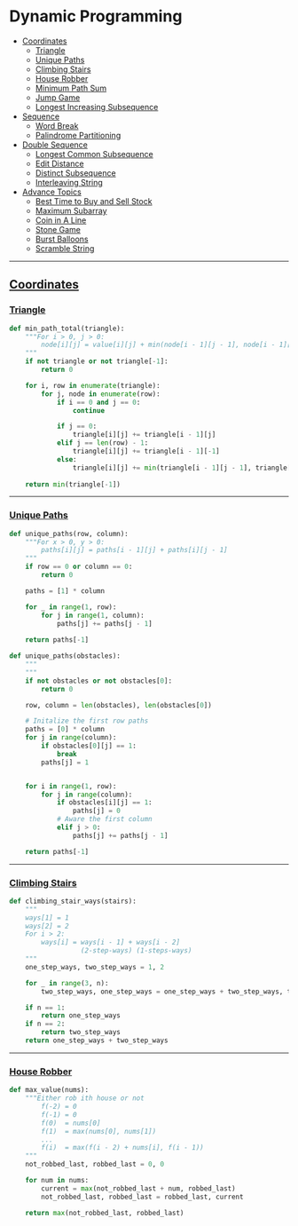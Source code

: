 # Dynamic Programming
* [Coordinates](dynamic-programming.md#coordinates)
	* [Triangle](dynamic-programming.md#triangle)
	* [Unique Paths](dynamic-programming.md#unique-paths)
	* [Climbing Stairs](dynamic-programming.md#climbing-stairs)
	* [House Robber](dynamic-programming.md#house-robber)
	* [Minimum Path Sum](dynamic-programming.md#minimum-path-sum)
	* [Jump Game](dynamic-programming.md#jump-game)
	* [Longest Increasing Subsequence](dynamic-programming.md#longest-increasing-subsequence)
* [Sequence](dynamic-programming.md#sequence)
	* [Word Break](dynamic-programming.md#word-break)
	* [Palindrome Partitioning](dynamic-programming.md#palindrome-partitioning)
* [Double Sequence](dynamic-programming.md#doulbe-sequence)
	* [Longest Common Subsequence](dynamic-programming.md#longest-common-susequence)
	* [Edit Distance](dynamic-programming.md#edit-distance)
	* [Distinct Subsequence](dynamic-programming.md#distinct-subsequence)
	* [Interleaving String](dynamic-programming.md#interleaving-string)
* [Advance Topics](dynamic-programming.md#advance-topics)
	* [Best Time to Buy and Sell Stock](dynamic-programming.md#best-time-to-buy-and-sell-stock)
	* [Maximum Subarray](dynamic-programming.md#maximum-subarray)
	* [Coin in A Line](dynamic-programming.md#coin-in-a-line)
	* [Stone Game](dynamic-programming.md#stone-game)
	* [Burst Balloons](dynamic-programming.md#burst-ballons)
	* [Scramble String](dynamic-programming.md#scramble-strings)

---

## [Coordinates](#coordinates)

### [Triangle](#triangle)

```python
def min_path_total(triangle):
    """For i > 0, j > 0:
        node[i][j] = value[i][j] + min(node[i - 1][j - 1], node[i - 1][j])
    """
	if not triangle or not triangle[-1]:
        return 0

	for i, row in enumerate(triangle):
        for j, node in enumerate(row):
	        if i == 0 and j == 0:
                continue

            if j == 0:
                triangle[i][j] += triangle[i - 1][j]
            elif j == len(row) - 1:
                triangle[i][j] += triangle[i - 1][-1]
            else:
                triangle[i][j] += min(triangle[i - 1][j - 1], triangle[i - 1][j])
            
    return min(triangle[-1])
```

---

### [Unique Paths](#unique-paths)

```python
def unique_paths(row, column):
    """For x > 0, y > 0:
        paths[i][j] = paths[i - 1][j] + paths[i][j - 1]
    """
    if row == 0 or column == 0:
        return 0

    paths = [1] * column

    for _ in range(1, row):
        for j in range(1, column):
            paths[j] += paths[j - 1]
    
    return paths[-1]
```

```python
def unique_paths(obstacles):
    """
    """
    if not obstacles or not obstacles[0]:
        return 0

    row, column = len(obstacles), len(obstacles[0])

    # Initalize the first row paths
    paths = [0] * column
    for j in range(column):
        if obstacles[0][j] == 1:
            break
        paths[j] = 1


    for i in range(1, row):
        for j in range(column):
            if obstacles[i][j] == 1:
                paths[j] = 0
            # Aware the first column
            elif j > 0:
                paths[j] += paths[j - 1]

    return paths[-1]
```

---

### [Climbing Stairs](#climbing-stairs)

```python
def climbing_stair_ways(stairs):
    """
    ways[1] = 1
    ways[2] = 2
    For i > 2:
        ways[i] = ways[i - 1] + ways[i - 2]
                  (2-step-ways) (1-steps-ways)
    """
    one_step_ways, two_step_ways = 1, 2

    for _ in range(3, n):
        two_step_ways, one_step_ways = one_step_ways + two_step_ways, two_step_ways

    if n == 1:
        return one_step_ways
    if n == 2:
        return two_step_ways
    return one_step_ways + two_step_ways
```

---

### [House Robber](#house-robber)
```python
def max_value(nums):
    """Either rob ith house or not
        f(-2) = 0
        f(-1) = 0
        f(0)  = nums[0]
        f(1)  = max(nums[0], nums[1])
        ...
        f(i)  = max(f(i - 2) + nums[i], f(i - 1))
    """
    not_robbed_last, robbed_last = 0, 0

    for num in nums:
        current = max(not_robbed_last + num, robbed_last)
        not_robbed_last, robbed_last = robbed_last, current

    return max(not_robbed_last, robbed_last)

```

